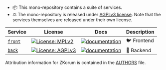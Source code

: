 - :package: This mono-repository contains a suite of services.
- :balance_scale: The mono-repository is released under [AGPLv3 license](./COPYING). Note that the services themselves are released under their own license.

| Service                     | License                                                                                                | Docs                                                                           | Description               |
| --------------------------- | ------------------------------------------------------------------------------------------------------ | ------------------------------------------------------------------------------ | ------------------------- |
| [`front`](./services/front) | [![License: MPLv2](https://img.shields.io/badge/License-MPL%20v2-blue.svg)](./services/front/COPYING)  | [![documentation](https://img.shields.io/badge/readme-blue)](./services/front) | :bird: Frontend           |
| [`back`](./services/back)   | [![License: AGPLv3](https://img.shields.io/badge/License-AGPL%20v3-blue.svg)](./services/back/COPYING) | [![documentation](https://img.shields.io/badge/readme-blue)](./services/back)  | :thought_balloon: Backend |

Attribution information for ZKorum is contained in the [AUTHORS](AUTHORS) file.

